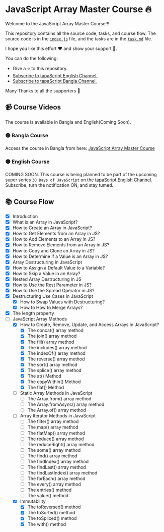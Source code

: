 # JavaScript Array Master Course 🔥

Welcome to the JavaScript Array Master Course!!!

This repository contains all the source code, tasks, and course flow. The source code is in the [`index.js`](./index.js) file, and the tasks are in the [`task.md`](./task.md) file.

I hope you like this effort ❤️ and show your support 🤝. 

You can do the following:

- Give a ⭐ to this repository.
- [Subscribe to tapaScript English Channel.](https://youtube.com/@tapasadhikary?sub_confirmation=1)
- [Subscribe to tapaScript Bangla Channel.](https://youtube.com/@tapascript-bangla?sub_confirmation=1)

Many Thanks to all the supporters 🫶

## 📹 Course Videos
The course is available in Bangla and English(Coming Soon).

### 🟢 Bangla Course
Access the course in Bangla from here: [JavaScript Array Master Course](https://www.youtube.com/watch?v=cnClUIjNvGw&list=PLRFcjW6Dq28m62Ph9no5nUUU57dNGP_OJ)

### 🟠 English Course
COMING SOON. This course is being planned to be part of the upcoming super series `30 Days of JavaScript` on the [tapaScript English Channel](https://youtube.com/@tapasadhikary?sub_confirmation=1). Subscribe, turn the notification ON, and stay tumed.

## 📚 Course Flow

-   [x] Introduction
-   [x] What is an Array in JavaScript?
-   [x] How to Create an Array in JavaScript?
-   [x] How to Get Elements from an Array in JS?
-   [x] How to Add Elements to an Array in JS?
-   [x] How to Remove Elements from an Array in JS?
-   [x] How to Copy and Clone an Array in JS?
-   [x] How to Determine if a Value is an Array in JS?
-   [x] Array Destructuring in JavaScript
-   [x] How to Assign a Default Value to a Variable?
-   [x] How to Skip a Value in an Array?
-   [x] Nested Array Destructuring in JS
-   [x] How to Use the Rest Parameter in JS?
-   [x] How to Use the Spread Operator in JS?
-   [x] Destructuring Use Cases in JavaScript
    -   [x] How to Swap Values with Destructuring?
    -   [x] How to How to Merge Arrays?
-   [X] The length property
-   [ ] JavaScript Array Methods
    -   [X] How to Create, Remove, Update, and Access Arrays in JavaScript?
        -   [X] The concat() array method
        -   [X] The join() array method
        -   [X] The fill() array method
        -   [X] The includes() array method
        -   [X] The indexOf() array method
        -   [X] The reverse() array method
        -   [X] The sort() array method
        -   [X] The splice() array method
        -   [X] The at() Method
        -   [X] The copyWithin() Method
        -   [X] The flat() Method
    -   [ ] Static Array Methods in JavaScript
        -   [ ] The Array.from() array method
        -   [ ] The Array.fromAsync() array method
        -   [ ] The Array.of() array method
    -   [ ] Array Iterator Methods in JavaScript
        -   [ ] The filter() array method
        -   [ ] The map() array method
        -   [ ] The flatMap() array method
        -   [ ] The reduce() array method
        -   [ ] The reduceRight() array method
        -   [ ] The some() array method
        -   [ ] The find() array method
        -   [ ] The findIndex() array method
        -   [ ] The findLast() array method
        -   [ ] The findLastIndex() array method
        -   [ ] The forEach() array method
        -   [ ] The every() array method
        -   [ ] The entries() method
        -   [ ] The value() method
    -   [X] Immutability
        -   [X] The toReversed() method
        -   [X] The toSorted() method
        -   [X] The toSpliced() method
        -   [X] The with() method
